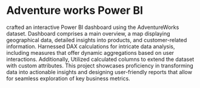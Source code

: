 # Adventure works Power BI
crafted an interactive Power BI dashboard using the AdventureWorks dataset. Dashboard comprises a main overview, a map displaying geographical data, detailed insights into products, and customer-related information. Harnessed DAX calculations for intricate data analysis, including measures that offer dynamic aggregations based on user interactions. Additionally, Utilized calculated columns to extend the dataset with custom attributes. This project showcases proficiency in transforming data into actionable insights and designing user-friendly reports that allow for seamless exploration of key business metrics.
